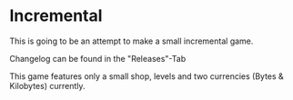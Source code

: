 # Incremental
This is going to be an attempt to make a small incremental game.

Changelog can be found in the "Releases"-Tab

This game features only a small shop, levels and two currencies (Bytes & Kilobytes) currently.